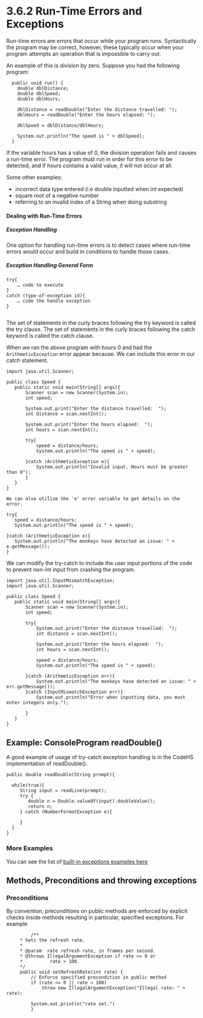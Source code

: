 

# **3.6.2 Run-Time Errors and Exceptions**

Run-time errors are errors that occur while your program runs. Syntactically the program may be correct, however, these typically occur when your program attempts an operation that is impossible to carry out.

An example of this is division by zero. Suppose you had the following program:


```
  public void run() {
    double dblDistance;
    double dblSpeed;
    double dblHours;

    dblDistance = readDouble("Enter the distance travelled: ");
    dblHours = readDouble("Enter the hours elapsed: ");

    dblSpeed = dblDistance/dblHours;

    System.out.println("The speed is " + dblSpeed);
  }  
```


If the variable hours has a value of 0, the division operation fails and causes a run-time error. The program must run in order for this error to be detected, and if hours contains a valid value, it will not occur at all.

Some other examples:



* incorrect data type entered (i.e double inputted when int expected)
* square root of a negative number
* referring to an invalid index of a String when doing substring




#### **Dealing with Run-Time Errors**


##### **Exception Handling**

One option for handling run-time errors is to detect cases where run-time errors would occur and build in conditions to handle those cases.  


##### **Exception Handling General Form**


```
try{
    … code to execute
}	
catch (type-of-exception id){
    … code the handle exception
}


```


The set of statements in the curly braces following the try keyword is called the try clause.  The set of statements in the curly braces following the catch keyword is called the catch clause.

When we ran the above program with hours 0 and had the `ArithmeticException` error appear because.  We can include this error in our catch statement.


```
import java.util.Scanner;

public class Speed {
   public static void main(String[] args){
       Scanner scan = new Scanner(System.in);
       int speed;

       System.out.print("Enter the distance travelled:  ");
       int distance = scan.nextInt();

       System.out.print("Enter the hours elapsed:  ");
       int hours = scan.nextInt();

       try{
           speed = distance/hours;
           System.out.println("The speed is " + speed);

       }catch (ArithmeticException e){
           System.out.println("Invalid input. Hours must be greater than 0");
       }
   }
}

We can also utilize the 'e' error variable to get details on the error.

try{
   speed = distance/hours;
   System.out.println("The speed is " + speed);

}catch (ArithmeticException e){
   System.out.println("The monkeys have detected an issue: " + e.getMessage());
}
```


We can modify the try-catch to include the user input portions of the code to prevent non-int input from crashing the program.


```
import java.util.InputMismatchException;
import java.util.Scanner;

public class Speed {
   public static void main(String[] args){
       Scanner scan = new Scanner(System.in);
       int speed;

       try{
           System.out.print("Enter the distance travelled:  ");
           int distance = scan.nextInt();

           System.out.print("Enter the hours elapsed:  ");
           int hours = scan.nextInt();

           speed = distance/hours;
           System.out.println("The speed is " + speed);

       }catch (ArithmeticException err){
           System.out.println("The monkeys have detected an issue: " + err.getMessage());
       }catch (InputMismatchException err){
           System.out.println("Error when inputting data, you must enter integers only.");

       }
   }
}
```



## Example: ConsoleProgram readDouble()

A good example of usage of try-catch exception handling is in the CodeHS implementation of readDouble().


```
public double readDouble(String prompt){

  while(true){
     String input = readLine(prompt);
     try {
        double n = Double.valueOf(input).doubleValue();
        return n;
     } catch (NumberFormatException e){

     }
  }
}
```



### More Examples

You can see the list of [built-in exceptions examples here](http://www.geeksforgeeks.org/types-of-exception-in-java-with-examples/)


## Methods, Preconditions and throwing exceptions


### **Preconditions**

By convention, preconditions on public methods are enforced by explicit checks inside methods resulting in particular, specified exceptions. For example


```
         /**
     * Sets the refresh rate.
     *
     * @param  rate refresh rate, in frames per second.
     * @throws IllegalArgumentException if rate <= 0 or
     *          rate > 100.
     */
     public void setRefreshRate(int rate) {
         // Enforce specified precondition in public method
         if (rate <= 0 || rate > 100)
             throw new IllegalArgumentException("Illegal rate: " + rate);

         System.out.println("rate set.")
         }
